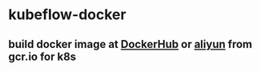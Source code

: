 # kubeflow-docker
## build docker image at [DockerHub](https://hub.docker.com/) or [aliyun](https://cr.console.aliyun.com/) from gcr.io for k8s
